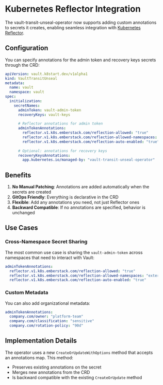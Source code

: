 # Kubernetes Reflector Integration

The vault-transit-unseal-operator now supports adding custom annotations to secrets it creates, enabling seamless integration with [Kubernetes Reflector](https://github.com/emberstack/kubernetes-reflector).

## Configuration

You can specify annotations for the admin token and recovery keys secrets through the CRD:

```yaml
apiVersion: vault.k8start.dev/v1alpha1
kind: VaultTransitUnseal
metadata:
  name: vault
  namespace: vault
spec:
  initialization:
    secretNames:
      adminToken: vault-admin-token
      recoveryKeys: vault-keys
      
      # Reflector annotations for admin token
      adminTokenAnnotations:
        reflector.v1.k8s.emberstack.com/reflection-allowed: "true"
        reflector.v1.k8s.emberstack.com/reflection-allowed-namespaces: "external-secrets,postgres,haproxy-controller"
        reflector.v1.k8s.emberstack.com/reflection-auto-enabled: "true"
      
      # Optional: annotations for recovery keys
      recoveryKeysAnnotations:
        app.kubernetes.io/managed-by: "vault-transit-unseal-operator"
```

## Benefits

1. **No Manual Patching**: Annotations are added automatically when the secrets are created
2. **GitOps Friendly**: Everything is declarative in the CRD
3. **Flexible**: Add any annotations you need, not just Reflector ones
4. **Backward Compatible**: If no annotations are specified, behavior is unchanged

## Use Cases

### Cross-Namespace Secret Sharing
The most common use case is sharing the `vault-admin-token` across namespaces that need to interact with Vault:

```yaml
adminTokenAnnotations:
  reflector.v1.k8s.emberstack.com/reflection-allowed: "true"
  reflector.v1.k8s.emberstack.com/reflection-allowed-namespaces: "external-secrets,argocd,monitoring"
  reflector.v1.k8s.emberstack.com/reflection-auto-enabled: "true"
```

### Custom Metadata
You can also add organizational metadata:

```yaml
adminTokenAnnotations:
  company.com/owner: "platform-team"
  company.com/classification: "sensitive"
  company.com/rotation-policy: "90d"
```

## Implementation Details

The operator uses a new `CreateOrUpdateWithOptions` method that accepts an annotations map. This method:
- Preserves existing annotations on the secret
- Merges new annotations from the CRD
- Is backward compatible with the existing `CreateOrUpdate` method